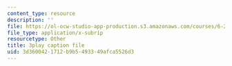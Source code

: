 ```yaml
---
content_type: resource
description: ''
file: https://ol-ocw-studio-app-production.s3.amazonaws.com/courses/6-262-discrete-stochastic-processes-spring-2011/3d3600421712b9b5493349afca5526d3_IDgYAGKyuo.srt
file_type: application/x-subrip
resourcetype: Other
title: 3play caption file
uid: 3d360042-1712-b9b5-4933-49afca5526d3
---
```

